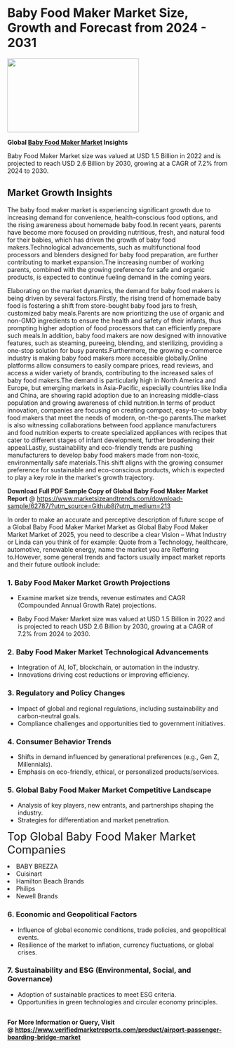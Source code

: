 <H1>Baby Food Maker Market Size, Growth and Forecast from 2024 - 2031</H1><img class="aligncenter size-medium wp-image-584254" src="https://thirdeyenews.in/wp-content/uploads/2024/09/Global-Market-Research-300x168.jpeg" alt="" width="300" height="168" /><p><strong>Global&nbsp;<a href="https://www.marketsizeandtrends.com/download-sample/62787/?utm_source=Github8j?utm_medium=213">Baby Food Maker Market</a> Insights</strong></p><p>Baby Food Maker Market size was valued at USD 1.5 Billion in 2022 and is projected to reach USD 2.6 Billion by 2030, growing at a CAGR of 7.2% from 2024 to 2030.</p><p><h2>Market Growth Insights</h2> <p>The baby food maker market is experiencing significant growth due to increasing demand for convenience, health-conscious food options, and the rising awareness about homemade baby food.In recent years, parents have become more focused on providing nutritious, fresh, and natural food for their babies, which has driven the growth of baby food makers.Technological advancements, such as multifunctional food processors and blenders designed for baby food preparation, are further contributing to market expansion.The increasing number of working parents, combined with the growing preference for safe and organic products, is expected to continue fueling demand in the coming years.</p> <p>Elaborating on the market dynamics, the demand for baby food makers is being driven by several factors.Firstly, the rising trend of homemade baby food is fostering a shift from store-bought baby food jars to fresh, customized baby meals.Parents are now prioritizing the use of organic and non-GMO ingredients to ensure the health and safety of their infants, thus prompting higher adoption of food processors that can efficiently prepare such meals.In addition, baby food makers are now designed with innovative features, such as steaming, pureeing, blending, and sterilizing, providing a one-stop solution for busy parents.Furthermore, the growing e-commerce industry is making baby food makers more accessible globally.Online platforms allow consumers to easily compare prices, read reviews, and access a wider variety of brands, contributing to the increased sales of baby food makers.The demand is particularly high in North America and Europe, but emerging markets in Asia-Pacific, especially countries like India and China, are showing rapid adoption due to an increasing middle-class population and growing awareness of child nutrition.In terms of product innovation, companies are focusing on creating compact, easy-to-use baby food makers that meet the needs of modern, on-the-go parents.The market is also witnessing collaborations between food appliance manufacturers and food nutrition experts to create specialized appliances with recipes that cater to different stages of infant development, further broadening their appeal.Lastly, sustainability and eco-friendly trends are pushing manufacturers to develop baby food makers made from non-toxic, environmentally safe materials.This shift aligns with the growing consumer preference for sustainable and eco-conscious products, which is expected to play a key role in the market's growth trajectory.<p><span class=""><strong>Download Full PDF Sample Copy of Global Baby Food Maker Market Report</strong> @ <a href="https://www.marketsizeandtrends.com/download-sample/62787/?utm_source=Github8j?utm_medium=213" target="_blank">https://www.marketsizeandtrends.com/download-sample/62787/?utm_source=Github8j?utm_medium=213</a></span></p><p>In order to make an accurate and perceptive description of future scope of a Global&nbsp;Baby Food Maker Market Market as Global&nbsp;Baby Food Maker Market Market of 2025, you need to describe a clear Vision &ndash; What Industry or Linda can you think of for example: Quote from a Technology, healthcare, automotive, renewable energy, name the market you are Reffering to.However, some general trends and factors usually impact market reports and their future outlook include:</p><h3>1.&nbsp;<strong>Baby Food Maker Market Growth Projections</strong></h3><ul><li>Examine market size trends, revenue estimates and CAGR (Compounded Annual Growth Rate) projections.</li><li><p>Baby Food Maker Market size was valued at USD 1.5 Billion in 2022 and is projected to reach USD 2.6 Billion by 2030, growing at a CAGR of 7.2% from 2024 to 2030.</p></li></ul><h3>2.&nbsp;<strong>Baby Food Maker Market Technological Advancements</strong></h3><ul><li>Integration of AI, IoT, blockchain, or automation in the industry.</li><li>Innovations driving cost reductions or improving efficiency.</li></ul><h3>3.&nbsp;<strong>Regulatory and Policy Changes</strong></h3><ul><li>Impact of global and regional regulations, including sustainability and carbon-neutral goals.</li><li>Compliance challenges and opportunities tied to government initiatives.</li></ul><h3>4.&nbsp;<strong>Consumer Behavior Trends</strong></h3><ul><li>Shifts in demand influenced by generational preferences (e.g., Gen Z, Millennials).</li><li>Emphasis on eco-friendly, ethical, or personalized products/services.</li></ul><h3>5.&nbsp;<strong>Global Baby Food Maker Market Competitive Landscape</strong></h3><ul><li>Analysis of key players, new entrants, and partnerships shaping the industry.</li><li>Strategies for differentiation and market penetration.</li></ul><p data-pm-slice="1 1 []"><span style="color: inherit; font-family: inherit; font-size: 25px;">Top Global Baby Food Maker Market Companies</span></p><div class="" data-test-id=""><p><li>BABY BREZZA</li><li> Cuisinart</li><li> Hamilton Beach Brands</li><li> Philips</li><li> Newell Brands</li></p></div><h3>6.&nbsp;<strong>Economic and Geopolitical Factors</strong></h3><ul><li>Influence of global economic conditions, trade policies, and geopolitical events.</li><li>Resilience of the market to inflation, currency fluctuations, or global crises.</li></ul><h3>7.&nbsp;<strong>Sustainability and ESG (Environmental, Social, and Governance)</strong></h3><ul><li>Adoption of sustainable practices to meet ESG criteria.</li><li>Opportunities in green technologies and circular economy principles.</li></ul><h2><strong style="font-size: 14px;">For More Information or Query, Visit @&nbsp;</strong><a style="background-color: #ffffff; font-size: 14px;" href="https://www.marketsizeandtrends.com/report/baby-food-maker-market/" target="_blank">https://www.verifiedmarketreports.com/product/airport-passenger-boarding-bridge-market</a></h2>